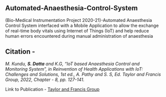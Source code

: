 ## Automated-Anaesthesia-Control-System
(Bio-Medical Instrumentation Project 2020-21)-Automated Anaesthesia Control System interfaced with a Mobile Application to allow the exchange of real-time body vitals using Internet of Things (IoT) and help reduce human errors encountered during manual administration of anaesthesia


## Citation - 
*M. Kundu, **S. Datta** and K.G, “IoT based Anaesthesia Control and Monitoring System”, in
Reinvention of Health Applications with IoT: Challenges and Solutions, 1st ed., A. Pathy and S. S, Ed.
Taylor and Francis Group, 2022, Chapter - 8, pp. 127-141.*

Link to Publication - [Taylor and Francis Group](https://www.routledge.com/Reinvention-of-Health-Applications-with-IoT-Challenges-and-Solutions/Ambikapathy-Shobana-Logavani-Dharmasa/p/book/9780367763343)
